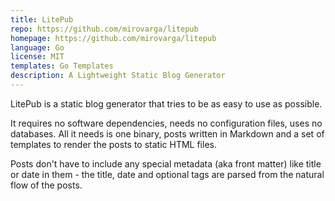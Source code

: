 ```yaml
---
title: LitePub
repo: https://github.com/mirovarga/litepub
homepage: https://github.com/mirovarga/litepub
language: Go
license: MIT
templates: Go Templates
description: A Lightweight Static Blog Generator
---
```


LitePub is a static blog generator that tries to be as easy to use as possible.

It requires no software dependencies, needs no configuration files, uses no
databases. All it needs is one binary, posts written in Markdown and a set
of templates to render the posts to static HTML files.

Posts don't have to include any special metadata (aka front matter) like title
or date in them - the title, date and optional tags are parsed from
the natural flow of the posts.
